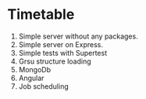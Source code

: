# Timetable

1. Simple server without any packages.
2. Simple server on Express. 
3. Simple tests with Supertest
4. Grsu structure loading
5. MongoDb
6. Angular
7. Job scheduling